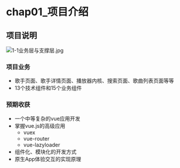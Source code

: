 # chap01_项目介绍

## 项目说明
![1-1业务层与支撑层.jpg](https://i.loli.net/2018/06/14/5b225155409ea.jpg)

### 项目业务

* 歌手页面、歌手详情页面、播放器内核、搜索页面、歌曲列表页面等等
* 13个技术组件和15个业务组件

### 预期收获

* 一个中等复杂的vue应用开发
* 掌握vue.js的高级应用
   * vuex
   * vue-router
   * vue-lazyloader
* 组件化、模块化的开发方式
* 原生App体验交互的实现原理